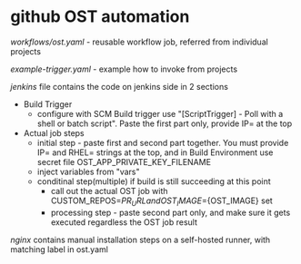 # github OST automation

*workflows/ost.yaml* - reusable workflow job, referred from individual projects

*example-trigger.yaml* - example how to invoke from projects

*jenkins* file contains the code on jenkins side in 2 sections
- Build Trigger
  - configure with SCM Build trigger use "[ScriptTrigger] - Poll with a shell or batch script". Paste the first part only, provide IP= at the top
- Actual job steps
  - initial step - paste first and second part together. You must provide IP= and RHEL= strings at the top, and in Build Environment use secret file OST_APP_PRIVATE_KEY_FILENAME
  - inject variables from "vars"
  - conditinal step(multiple) if build is still succeeding at this point
    - call out the actual OST job with CUSTOM_REPOS=${PR_URL} and OST_IMAGE=${OST_IMAGE} set
    - processing step - paste second part only, and make sure it gets executed regardless the OST job result

*nginx* contains manual installation steps on a self-hosted runner, with matching label in ost.yaml
